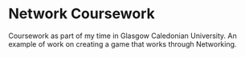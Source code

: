 # Network Coursework
Coursework as part of my time in Glasgow Caledonian University. An example of work on creating a game that works through Networking.
